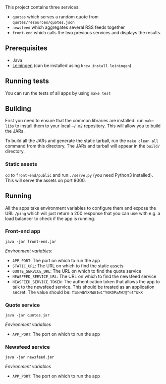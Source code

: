 This project contains three services:

* `quotes` which serves a random quote from `quotes/resources/quotes.json`
* `newsfeed` which aggregates several RSS feeds together
* `front-end` which calls the two previous services and displays the results.

## Prerequisites

* Java
* [Leiningen](http://leiningen.org/) (can be installed using `brew install leiningen`)

## Running tests

You can run the tests of all apps by using `make test`

## Building

First you need to ensure that the common libraries are installed: run `make libs` to install them to your local `~/.m2` repository. This will allow you to build the JARs.

To build all the JARs and generate the static tarball, run the `make clean all` command from this directory. The JARs and tarball will appear in the `build/` directory.

### Static assets

`cd` to `front-end/public` and run `./serve.py` (you need Python3 installed). This will serve the assets on port 8000.

## Running

All the apps take environment variables to configure them and expose the URL `/ping` which will just return a 200 response that you can use with e.g. a load balancer to check if the app is running.

### Front-end app

`java -jar front-end.jar`

*Environment variables*:

* `APP_PORT`: The port on which to run the app
* `STATIC_URL`: The URL on which to find the static assets
* `QUOTE_SERVICE_URL`: The URL on which to find the quote service
* `NEWSFEED_SERVICE_URL`: The URL on which to find the newsfeed service
* `NEWSFEED_SERVICE_TOKEN`: The authentication token that allows the app to talk to the newsfeed service. This should be treated as an application secret. The value should be: `T1&eWbYXNWG1w1^YGKDPxAWJ@^et^&kX`

### Quote service

`java -jar quotes.jar`

*Environment variables*

* `APP_PORT`: The port on which to run the app

### Newsfeed service

`java -jar newsfeed.jar`

*Environment variables*

* `APP_PORT`: The port on which to run the app

